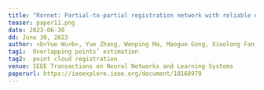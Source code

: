 ```yaml
---
title: "Rornet: Partial-to-partial registration network with reliable overlapping representations" 
teaser: paper11.png
date: 2023-06-30
dd: June 30, 2023
author: <b>Yue Wu<b>, Yue Zhang, Wenping Ma, Maoguo Gong, Xiaolong Fan, Mingyang Zhang, AK Qin, Qiguang Miao
tag1:  Overlapping points’ estimation
tag2:  point cloud registration
venue: IEEE Transactions on Neural Networks and Learning Systems
paperurl: https://ieeexplore.ieee.org/document/10168979
---
```

